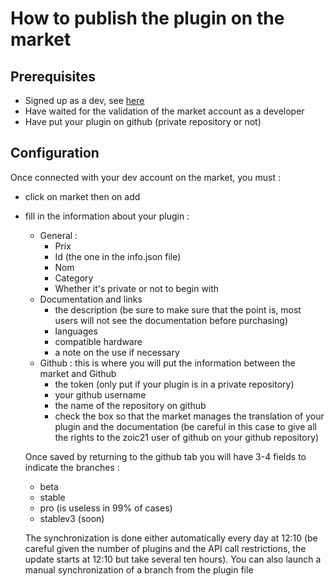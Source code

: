 # How to publish the plugin on the market

## Prerequisites

- Signed up as a dev, see [here](https://www.jeedom.com/site/fr/dev.html)
- Have waited for the validation of the market account as a developer
- Have put your plugin on github (private repository or not)

## Configuration

Once connected with your dev account on the market, you must : 

- click on market then on add
- fill in the information about your plugin : 
  - General : 
    - Prix
    - Id (the one in the info.json file)
    - Nom
    - Category
    - Whether it's private or not to begin with
  - Documentation and links
    - the description (be sure to make sure that the point is, most users will not see the documentation before purchasing)
    - languages
    - compatible hardware
    - a note on the use if necessary
  - Github : this is where you will put the information between the market and Github
    - the token (only put if your plugin is in a private repository)
    - your github username
    - the name of the repository on github
    - check the box so that the market manages the translation of your plugin and the documentation (be careful in this case to give all the rights to the zoic21 user of github on your github repository)
    
   Once saved by returning to the github tab you will have 3-4 fields to indicate the branches : 
   
   - beta
   - stable
   - pro (is useless in 99% of cases)
   - stablev3 (soon)
   
   The synchronization is done either automatically every day at 12:10 (be careful given the number of plugins and the API call restrictions, the update starts at 12:10 but take several ten hours). You can also launch a manual synchronization of a branch from the plugin file
